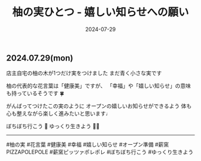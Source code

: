 ﻿---
title: '柚の実ひとつ - 嬉しい知らせへの願い'
date: '2024-07-29'
image: '/images/柚の実.png'
description: '店主自宅の柚の木が1つだけ実をつけました...詳細を表示'
lang: 'ja'
tags: ['季節・自然', '家族・人生']
---

## 2024.07.29(mon)

店主自宅の柚の木が1つだけ実をつけました
まだ青く小さな実です

柚の代表的な花言葉は「健康美」ですが、
「幸福」や「嬉しい知らせ」の意味も持っているそうです 🍀

がんばってつけたこの実のように
オープンの嬉しいお知らせができるよう
体も心も整えながら楽しく進みたいと思います♩

ぼちぼち行こう 👣
ゆっくり生きよう 🍋➿

---

#柚の実 #花言葉 #健康美 #幸福 #嬉しい知らせ #オープン準備 #薪窯PIZZAPOLEPOLE #薪窯ピッツァポレポレ #ぼちぼち行こう #ゆっくり生きよう
